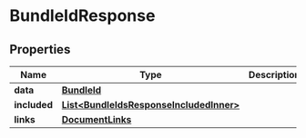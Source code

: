 

# BundleIdResponse


## Properties

| Name | Type | Description | Notes |
|------------ | ------------- | ------------- | -------------|
|**data** | [**BundleId**](BundleId.md) |  |  |
|**included** | [**List&lt;BundleIdsResponseIncludedInner&gt;**](BundleIdsResponseIncludedInner.md) |  |  [optional] |
|**links** | [**DocumentLinks**](DocumentLinks.md) |  |  |



